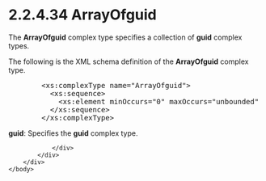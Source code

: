 <html dir="LTR" xmlns:mshelp="http://msdn.microsoft.com/mshelp" xmlns:ddue="http://ddue.schemas.microsoft.com/authoring/2003/5" xmlns:xlink="http://www.w3.org/1999/xlink" xmlns:tool="http://www.microsoft.com/tooltip">
    <head>
        <meta http-equiv="Content-Type" content="text/html; CHARSET=utf-8"></meta>
        <meta name="save" content="history"></meta>
        <title>2.2.4.34 ArrayOfguid</title>
        <xml>
            <mshelp:toctitle title="2.2.4.34 ArrayOfguid"></mshelp:toctitle>
            <mshelp:rltitle title="[MS-SSMDSWS-15]: ArrayOfguid"></mshelp:rltitle>
            <mshelp:keyword index="A" term="379cc7d7-be77-4623-b9d3-18bf822045cb"></mshelp:keyword>
            <mshelp:attr name="DCSext.ContentType" value="open specification"></mshelp:attr>
            <mshelp:attr name="AssetID" value="379cc7d7-be77-4623-b9d3-18bf822045cb"></mshelp:attr>
            <mshelp:attr name="TopicType" value="kbRef"></mshelp:attr>
            <mshelp:attr name="DCSext.Title" value="[MS-SSMDSWS-15]: ArrayOfguid" />
        </xml>
    </head>
    <body>
        <div id="header">
            <h1 class="heading">2.2.4.34 ArrayOfguid</h1>
        </div>
        <div id="mainSection">
            <div id="mainBody">
                <div id="allHistory" class="saveHistory"></div>
                <div id="sectionSection0" class="section" name="collapseableSection">
                    

<p>The <b>ArrayOfguid</b> complex type specifies a collection
of <b>guid</b> complex types.</p>

<p>The following is the XML schema definition of the <b>ArrayOfguid</b>
complex type.</p>

<dl>
<dd>
<div><pre>   &lt;xs:complexType name=&quot;ArrayOfguid&quot;&gt;
     &lt;xs:sequence&gt;
       &lt;xs:element minOccurs=&quot;0&quot; maxOccurs=&quot;unbounded&quot; name=&quot;guid&quot; type=&quot;ser:guid&quot; xmlns:xs=&quot;http://www.w3.org/2001/XMLSchema&quot; /&gt;
     &lt;/xs:sequence&gt;
   &lt;/xs:complexType&gt;
</pre></div>
</dd></dl>

<p><b>guid</b>: Specifies the <b>guid</b> complex type.</p>


                </div>
            </div>
        </div>
    </body>
</html>